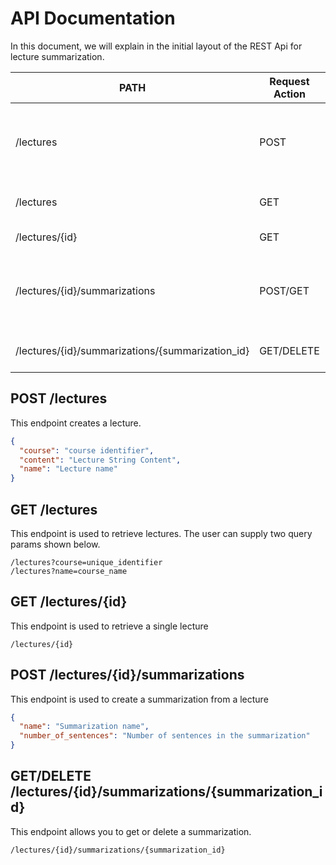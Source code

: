 # API Documentation

In this document, we will explain in the initial layout of the REST Api for lecture summarization.

| PATH                                             | Request Action | Description                                                                          | Request or Query Params                                     |
|--------------------------------------------------|----------------|--------------------------------------------------------------------------------------|-------------------------------------------------------------|
| /lectures                                        | POST           | The user can upload  lecture content, which can then be utilized for summarization. | Params: course, content, name                               |
| /lectures                                        | GET            | Get all uploaded lectures.                                                           | Query Params: course, name                                  |
| /lectures/{id}                                   | GET            | Retrieve a lecture.                                                                  | Query Params: None                                          |
| /lectures/{id}/summarizations                    | POST/GET       | Create a summarization or  GET all summarizations for a given lecture.               | Params: name, number_of_sentences, Query Params: custom_tag |
| /lectures/{id}/summarizations/{summarization_id} | GET/DELETE     | Get or delete a summarized lecture.                                                  | None                                                        |


## POST /lectures

This endpoint creates a lecture.

```json
{
  "course": "course identifier",
  "content": "Lecture String Content",
  "name": "Lecture name"
}
``` 

## GET /lectures

This endpoint is used to retrieve lectures. The user can supply two query params shown below.
```
/lectures?course=unique_identifier
/lectures?name=course_name
```

## GET /lectures/{id}

This endpoint is used to retrieve a single lecture
```
/lectures/{id}
```

## POST /lectures/{id}/summarizations

This endpoint is used to create a summarization from a lecture
```json
{
  "name": "Summarization name",
  "number_of_sentences": "Number of sentences in the summarization"
}
```

## GET/DELETE /lectures/{id}/summarizations/{summarization_id} 

This endpoint allows you to get or delete a summarization.
```
/lectures/{id}/summarizations/{summarization_id} 
```
